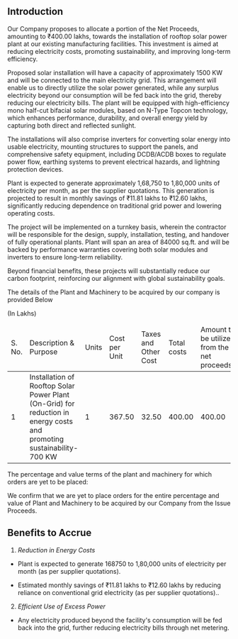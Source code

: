 ## Introduction

Our Company proposes to allocate a portion of the Net Proceeds, amounting to ₹400.00 lakhs, towards the installation of rooftop solar power plant at our existing manufacturing facilities. This investment is aimed at reducing electricity costs, promoting sustainability, and improving long-term efficiency.

Proposed solar installation will have a capacity of approximately 1500 KW and will be connected to the main electricity grid. This arrangement will enable us to directly utilize the solar power generated, while any surplus electricity beyond our consumption will be fed back into the grid, thereby reducing our electricity bills. The plant will be equipped with high-efficiency mono half-cut bifacial solar modules, based on N-Type Topcon technology, which enhances performance, durability, and overall energy yield by capturing both direct and reflected sunlight.

The installations will also comprise inverters for converting solar energy into usable electricity, mounting structures to support the panels, and comprehensive safety equipment, including DCDB/ACDB boxes to regulate power flow, earthing systems to prevent electrical hazards, and lightning protection devices.

Plant is expected to generate approximately 1,68,750 to 1,80,000 units of electricity per month, as per the supplier quotations. This generation is projected to result in monthly savings of ₹11.81 lakhs to ₹12.60 lakhs, significantly reducing dependence on traditional grid power and lowering operating costs.

The project will be implemented on a turnkey basis, wherein the contractor will be responsible for the design, supply, installation, testing, and handover of fully operational plants. Plant will span an area of 84000 sq.ft. and will be backed by performance warranties covering both solar modules and inverters to ensure long-term reliability.

Beyond financial benefits, these projects will substantially reduce our carbon footprint, reinforcing our alignment with global sustainability goals.

The details of the Plant and Machinery to be acquired by our company is provided Below

(In Lakhs)

<table><thead><tr><td>S. No.</td><td>Description & Purpose</td><td>Units</td><td>Cost per Unit</td><td>Taxes and Other Cost</td><td>Total costs</td><td>Amount to be utilized from the net proceeds*</td><td>Quotation received from</td><td>Date of quotation & reference no.</td><td>Validity of quotation</td></tr></thead><tbody><tr><td>1</td><td>Installation of Rooftop Solar Power Plant (On-Grid) for reduction in energy costs and promoting sustainability-700 KW</td><td>1</td><td>367.50</td><td>32.50</td><td>400.00</td><td>400.00</td><td>Waaree Energies Limited</td><td>23rd October, 2025</td><td>30th October, 2025</td></tr></tbody></table>

The percentage and value terms of the plant and machinery for which orders are yet to be placed:

We confirm that we are yet to place orders for the entire percentage and value of Plant and Machinery to be acquired by our Company from the Issue Proceeds.

## Benefits to Accrue

1. *Reduction in Energy Costs*

* Plant is expected to generate 168750 to 1,80,000 units of electricity per month (as per supplier quotations).

* Estimated monthly savings of ₹11.81 lakhs to ₹12.60 lakhs by reducing reliance on conventional grid electricity (as per supplier quotations)..

2. *Efficient Use of Excess Power*

* Any electricity produced beyond the facility's consumption will be fed back into the grid, further reducing electricity bills through net metering.